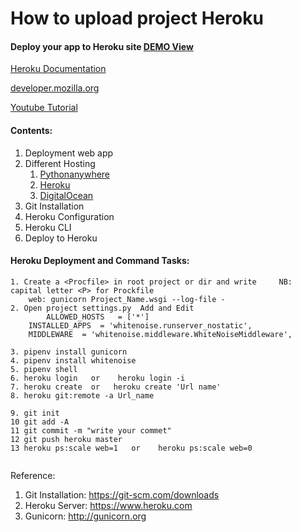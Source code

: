 # How to upload project Heroku

#### Deploy your app to Heroku site [DEMO View](https://aqueous-basin-57981.herokuapp.com/)

[Heroku Documentation](https://devcenter.heroku.com/articles/getting-started-with-python)

[developer.mozilla.org](https://developer.mozilla.org/en-US/docs/Learn/Server-side)

[Youtube Tutorial](https://www.youtube.com/watch?v=vZTFEwfkTe8&list=PLlMOodDAsO4ytqbGWRIs34fs_bIKG9lXg&index=7)

#### Contents:
1. Deployment web app
2. Different Hosting
    1. [Pythonanywhere](https://www.pythonanywhere.com)
    2. [Heroku](https://www.heroku.com)
    3. [DigitalOcean](https://www.digitalocean.com)
1. Git Installation
2. Heroku Configuration
3. Heroku CLI
4. Deploy to Heroku
 
#### Heroku Deployment and Command Tasks:
```
1. Create a <Procfile> in root project or dir and write 	NB: capital letter <P> for Prockfile
   	web: gunicorn Project_Name.wsgi --log-file -
2. Open project settings.py  Add and Edit
        ALLOWED_HOSTS 	= ['*']
	INSTALLED_APPS 	= 'whitenoise.runserver_nostatic',
	MIDDLEWARE	= 'whitenoise.middleware.WhiteNoiseMiddleware',
	
3. pipenv install gunicorn
4. pipenv install whitenoise
5. pipenv shell
6. heroku login   or	heroku login -i
7. heroku create  or   heroku create 'Url name'
8. heroku git:remote -a Url_name

9. git init
10 git add -A
11 git commit -m "write your commet"
12 git push heroku master
13 heroku ps:scale web=1   or	 heroku ps:scale web=0
    
```

Reference:
1. Git Installation: https://git-scm.com/downloads
2. Heroku Server: https://www.heroku.com
3. Gunicorn: http://gunicorn.org

